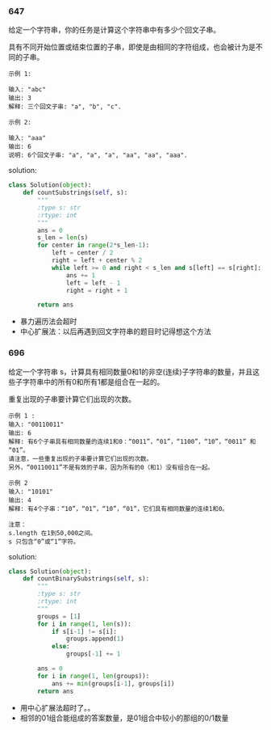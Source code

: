 ### 647

给定一个字符串，你的任务是计算这个字符串中有多少个回文子串。

具有不同开始位置或结束位置的子串，即使是由相同的字符组成，也会被计为是不同的子串。

```
示例 1:

输入: "abc"
输出: 3
解释: 三个回文子串: "a", "b", "c".

示例 2:

输入: "aaa"
输出: 6
说明: 6个回文子串: "a", "a", "a", "aa", "aa", "aaa".
```

solution:

```python
class Solution(object):
    def countSubstrings(self, s):
        """
        :type s: str
        :rtype: int
        """
        ans = 0
        s_len = len(s)
        for center in range(2*s_len-1):
            left = center / 2
            right = left + center % 2
            while left >= 0 and right < s_len and s[left] == s[right]:
                ans += 1
                left = left - 1
                right = right + 1

        return ans
```

- 暴力遍历法会超时
- 中心扩展法：以后再遇到回文字符串的题目时记得想这个方法

### 696

给定一个字符串 s，计算具有相同数量0和1的非空(连续)子字符串的数量，并且这些子字符串中的所有0和所有1都是组合在一起的。

重复出现的子串要计算它们出现的次数。

```
示例 1 :
输入: "00110011"
输出: 6
解释: 有6个子串具有相同数量的连续1和0：“0011”，“01”，“1100”，“10”，“0011” 和 “01”。
请注意，一些重复出现的子串要计算它们出现的次数。
另外，“00110011”不是有效的子串，因为所有的0（和1）没有组合在一起。

示例 2 
输入: "10101"
输出: 4
解释: 有4个子串：“10”，“01”，“10”，“01”，它们具有相同数量的连续1和0。

注意：
s.length 在1到50,000之间。
s 只包含“0”或“1”字符。
```

solution:

```python
class Solution(object):
    def countBinarySubstrings(self, s):
        """
        :type s: str
        :rtype: int
        """
        groups = [1]
        for i in range(1, len(s)):
            if s[i-1] != s[i]:
                groups.append(1)
            else:
                groups[-1] += 1

        ans = 0
        for i in range(1, len(groups)):
            ans += min(groups[i-1], groups[i])
        return ans
```

- 用中心扩展法超时了。。
- 相邻的01组合能组成的答案数量，是01组合中较小的那组的0/1数量